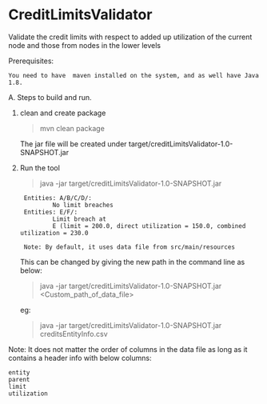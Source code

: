 # CreditLimitsValidator
Validate the credit limits with respect to added up utilization of the current node and those from nodes in the lower levels

Prerequisites:

	You need to have  maven installed on the system, and as well have Java 1.8.

A. Steps to build and run.

1. clean and create package

	> mvn clean package

	The jar file will be created under target/creditLimitsValidator-1.0-SNAPSHOT.jar

2. Run the tool
	>java -jar target/creditLimitsValidator-1.0-SNAPSHOT.jar

		Entities: A/B/C/D/:
				No limit breaches
		Entities: E/F/:
				Limit breach at
				E (limit = 200.0, direct utilization = 150.0, combined utilization = 230.0

		Note: By default, it uses data file from src/main/resources

	This can be changed by giving the new path in the command line as below:

	>java -jar target/creditLimitsValidator-1.0-SNAPSHOT.jar  <Custom_path_of_data_file>

	eg:

	>java -jar target/creditLimitsValidator-1.0-SNAPSHOT.jar  creditsEntityInfo.csv


Note: It does not matter the order of columns in the data file as long as it contains a header info with below columns:

	entity
	parent
	limit
	utilization
